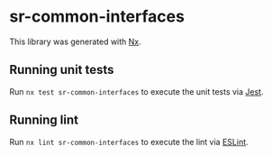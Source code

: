 # sr-common-interfaces

This library was generated with [Nx](https://nx.dev).

## Running unit tests

Run `nx test sr-common-interfaces` to execute the unit tests via [Jest](https://jestjs.io).

## Running lint

Run `nx lint sr-common-interfaces` to execute the lint via [ESLint](https://eslint.org/).
